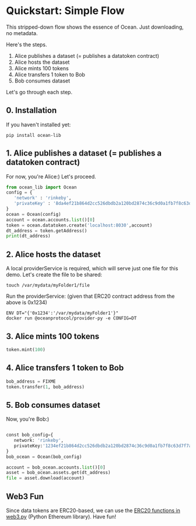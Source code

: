 # Quickstart: Simple Flow 

This stripped-down flow shows the essence of Ocean. Just downloading, no metadata.

Here's the steps.
1. Alice publishes a dataset (= publishes a datatoken contract)
1. Alice hosts the dataset
1. Alice mints 100 tokens
1. Alice transfers 1 token to Bob
1. Bob consumes dataset

Let's go through each step.

## 0. Installation

If you haven't installed yet:
```console
pip install ocean-lib
```

## 1. Alice publishes a dataset (= publishes a datatoken contract)

For now, you're Alice:) Let's proceed.

```python
from ocean_lib import Ocean
config = {
   'network' : 'rinkeby',
   'privateKey' : '8da4ef21b864d2cc526dbdb2a120bd2874c36c9d0a1fb7f8c63d7f7a8b41de8f',
}
ocean = Ocean(config)
account = ocean.accounts.list()[0]
token = ocean.datatoken.create('localhost:8030',account)
dt_address = token.getAddress()
print(dt_address)
```

## 2. Alice hosts the dataset

A local providerService is required, which will serve just one file for this demo.
Let's create the file to be shared:
```
touch /var/mydata/myFolder1/file
````

Run the providerService:
(given that ERC20 contract address from the above is 0x1234)

```
ENV DT="{'0x1234':'/var/mydata/myFolder1'}"
docker run @oceanprotocol/provider-py -e CONFIG=DT
```


## 3. Alice mints 100 tokens

```python
token.mint(100)
```

## 4. Alice transfers 1 token to Bob

```python
bob_address = FIXME
token.transfer(1, bob_address)
```

## 5. Bob consumes dataset

Now, you're Bob:)

```python

const bob_config={
   network: 'rinkeby',
   privateKey:'1234ef21b864d2cc526dbdb2a120bd2874c36c9d0a1fb7f8c63d7f7a8b41de8f'  
}
bob_ocean = Ocean(bob_config)

account = bob_ocean.accounts.list()[0]
asset = bob_ocean.assets.get(dt_address)
file = asset.download(account)
```

## Web3 Fun 

Since data tokens are ERC20-based, we can use the [ERC20 functions in web3.py](https://web3py.readthedocs.io/en/stable/examples.html#working-with-an-erc20-token-contract) (Python Ethereum library). Have fun!

